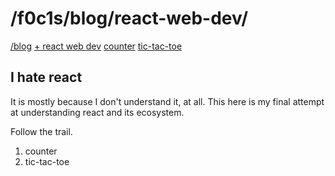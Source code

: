 <html lang="en">
<head>
    <meta charset="UTF-8">
    <meta name="viewport" content="width=device-width, initial-scale=1">
    <title>/f0c1s/blog/react-web-dev</title>
    <link rel="stylesheet" href="../index.css"/>
    <script src="../setup.js"></script>
</head>

<body onload="setup()">
<h1>/f0c1s/blog/react-web-dev/</h1>
<nav>
    <a href="../index.html">/blog</a>
    <a href="./index.html">+ react web dev</a>
    <a href="./counter/counter.html">counter</a>
    <a href="./tic-tac-toe/tic-tac-toe.html">tic-tac-toe</a>
</nav>

<h2>I hate react</h2>

It is mostly because I don't understand it, at all. This here is my final attempt at understanding react and its
ecosystem.

Follow the trail.

1. counter
2. tic-tac-toe

</body>
</html>
